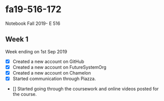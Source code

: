 # fa19-516-172

Notebook Fall 2019- E 516


## Week 1 

Week ending on 1st Sep 2019

- [x] Created a new account on GitHub
- [x] Created a new account on FutureSystemOrg
- [x] Created a new account on Chamelon
- [x] Started communication through Piazza.
- [] Started going through the coursework and online videos posted for the course.